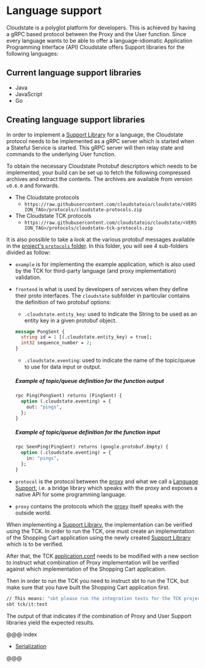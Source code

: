 # Language support

Cloudstate is a polyglot platform for developers.
This is achieved by having a gRPC based protocol between the Proxy and the User function. Since every language wants to be able to offer a language-idiomatic Application Programming Interface (API) Cloudstate offers Support libraries for the following languages:

## Current language support libraries

* Java
* JavaScript
* Go

## Creating language support libraries

In order to implement a [Support Library](https://cloudstate.io/docs/user/features/index.html#support-library) for a language, the Cloudstate protocol needs to be implemented as a gRPC server which is started when a Stateful Service is started. This gRPC server will then relay state and commands to the underlying User function.

To obtain the necessary Cloudstate Protobuf descriptors which needs to be implemented, your build can be set up to fetch the following compressed archives and extract the contents. The archives are available from version `v0.6.0` and forwards.

  * The Cloudstate protocols
      - `https://raw.githubusercontent.com/cloudstateio/cloudstate/<VERSION_TAG>/protocols/cloudstate-protocols.zip`
  * The Cloudstate TCK protocols
      - `https://raw.githubusercontent.com/cloudstateio/cloudstate/<VERSION_TAG>/protocols/cloudstate-tck-protocols.zip`

It is also possible to take a look at the various protobuf messages available in the [project's `protocols` folder](https://github.com/cloudstateio/cloudstate/tree/master/protocols). In this folder, you will see 4 sub-folders divided as follow: 

- `example` is for implementing the example application, which is also used by the TCK for third-party language (and proxy implementation) validation.
- `frontend` is what is used by developers of services when they define their proto interfaces. The `cloudstate` subfolder in particular contains the definition of two protobuf options:
    
    - `.cloudstate.entity_key`: used to indicate the String to be used as an entity key in a given protobuf object.
    
    ```proto
  message PongSent {
      string id = 1 [(.cloudstate.entity_key) = true];
      int32 sequence_number = 2;
  }  
    ```

    - `.cloudstate.eventing`: used to indicate the name of the topic/queue to use for data input or output.

    ##### Example of topic/queue definition for the function output
    ```proto
  rpc Ping(PongSent) returns (PingSent) {
      option (.cloudstate.eventing) = {
        out: "pings",
      };
    }  
    ```

    ##### Example of topic/queue definition for the function input
    ```proto
  rpc SeenPing(PingSent) returns (google.protobuf.Empty) {
      option (.cloudstate.eventing) = {
        in: "pings",
      };
    }
    ```
  
- `protocol` is the protocol between the [proxy](https://cloudstate.io/docs/user/features/index.html#proxy) and what we call a [Language Support](https://cloudstate.io/docs/user/features/index.html#support-library), i.e. a bridge library which speaks with the proxy and exposes a native API for some programming language.
- `proxy` contains the protocols which the [proxy](https://cloudstate.io/docs/user/features/index.html#proxy) itself speaks with the outside world.

When implementing a [Support Library](https://cloudstate.io/docs/user/features/index.html#support-library), the implementation can be verified using the TCK. In order to run the TCK, one must create an implementation of the Shopping Cart application using the newly created [Support Library](https://cloudstate.io/docs/user/features/index.html#support-library) which is to be verified.

After that, the TCK [application.conf](https://github.com/cloudstateio/cloudstate/blob/master/tck/src/it/resources/application.conf) needs to be modified with a new section to instruct what combination of Proxy implementation will be verified against which implementation of the Shopping Cart application.

Then in order to run the TCK you need to instruct sbt to run the TCK, but make sure that you have built the Shopping Cart application first.

```bash
// This means: "sbt please run the integration tests for the TCK project"
sbt tck/it:test
```

The output of that indicates if the combination of Proxy and User Support libraries yield the expected results.

@@@ index

* [Serialization](serialization.md)

@@@
